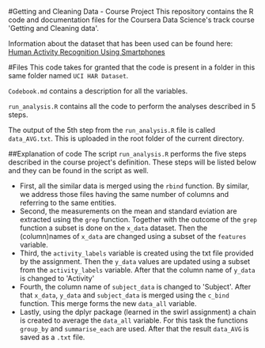 #Getting and Cleaning Data - Course Project
This repository contains the R code and documentation files for the Coursera Data Science's track course 'Getting and Cleaning data'.

Information about the dataset that has been used can be found here: <a href="http://archive.ics.uci.edu/ml/datasets/Human+Activity+Recognition+Using+Smartphones">Human Activity Recognition Using Smartphones</a>

#Files
This code takes for granted that the code is present in a folder in this same folder named `UCI HAR Dataset`.

`Codebook.md` contains a description for all the variables.

`run_analysis.R` contains all the code to perform the analyses described in 5 steps. 

The output of the 5th step from the `run_analysis.R` file is called `data_AVG.txt`. This is uploaded in the
root folder of the current directory.

##Explanation of code
The script `run_analysis.R` performs the five steps described in the course project's definition. These steps will be listed
below and they can be found in the script as well.


- First, all the similar data is merged using the `rbind` function. By similar, we address those files having the same number
of columns and referring to the same entities.
- Second, the measurements on the mean and standard eviation are extracted using the `grep` function. Together with the outcome of the
`grep` function a subset is done on the `x_data` dataset. Then the (column)names of `x_data` are changed using a subset of the `features` variable.
- Third, the `activity_labels` variable is created using the txt file provided by the assignment. Then the `y_data` values are updated using a subset from the
`activity_labels` variable. After that the column name of `y_data` is changed to 'Activity' 
- Fourth, the column name of `subject_data` is changed to 'Subject'. After that `x_data`, `y_data` and `subject_data` is merged using the `c_bind` function. This merge forms
the new `data_all` variable.
- Lastly, using the dplyr package (learned in the swirl assignment) a chain is created to average the `data_all` variable. For this task the functions `group_by` and `summarise_each` are used. After that the
result `data_AVG` is saved as a `.txt` file.